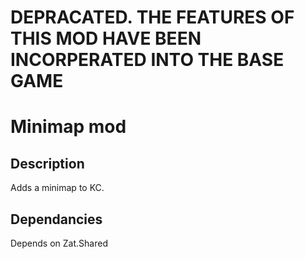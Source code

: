 # DEPRACATED. THE FEATURES OF THIS MOD HAVE BEEN INCORPERATED INTO THE BASE GAME

# Minimap mod
## Description
Adds a minimap to KC.

## Dependancies
Depends on Zat.Shared
